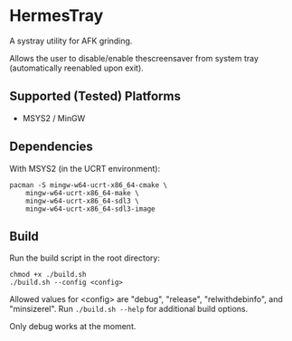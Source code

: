 # HermesTray
A systray utility for AFK grinding.

Allows the user to disable/enable thescreensaver from system tray (automatically reenabled upon exit).
## Supported (Tested) Platforms
* MSYS2 / MinGW
## Dependencies
With MSYS2 (in the UCRT environment):
```
pacman -S mingw-w64-ucrt-x86_64-cmake \
    mingw-w64-ucrt-x86_64-make \
    mingw-w64-ucrt-x86_64-sdl3 \
    mingw-w64-ucrt-x86_64-sdl3-image
```
## Build
Run the build script in the root directory: 
```
chmod +x ./build.sh
./build.sh --config <config>
```
Allowed values for \<config> are "debug", "release", "relwithdebinfo", and "minsizerel". Run `./build.sh --help` for additional build options.

Only debug works at the moment. 
## 